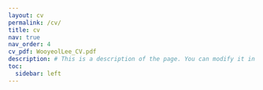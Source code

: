```yaml
---
layout: cv
permalink: /cv/
title: cv
nav: true
nav_order: 4
cv_pdf: WooyeolLee_CV.pdf
description: # This is a description of the page. You can modify it in '_pages/cv.md'. You can also change or remove the top pdf download button.
toc:
  sidebar: left
---
```

